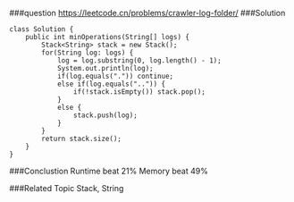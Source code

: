 ###question
https://leetcode.cn/problems/crawler-log-folder/
###Solution
```
class Solution {
    public int minOperations(String[] logs) {
        Stack<String> stack = new Stack();
        for(String log: logs) {
            log = log.substring(0, log.length() - 1);
            System.out.println(log);
            if(log.equals(".")) continue;
            else if(log.equals("..")) {
                if(!stack.isEmpty()) stack.pop();
            } 
            else {
                stack.push(log);
            }
        }
        return stack.size();
    }
}
```

###Conclustion
Runtime beat 21%
Memory beat 49%

###Related Topic
Stack, String